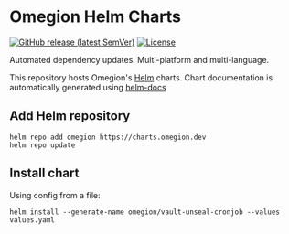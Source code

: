 # Omegion Helm Charts

[![GitHub release (latest SemVer)](https://img.shields.io/github/v/release/omegion/helm-charts)](https://github.com/omegion/helm-charts/releases/latest)
[![License](https://img.shields.io/github/license/omegion/helm-charts)](https://opensource.org/licenses/AGPL-3.0)

Automated dependency updates. Multi-platform and multi-language.

This repository hosts Omegion's [Helm](https://helm.sh) charts. Chart documentation is automatically generated using [helm-docs](https://github.com/norwoodj/helm-docs)

## Add Helm repository

```shell
helm repo add omegion https://charts.omegion.dev
helm repo update
```

## Install chart

Using config from a file:

```shell
helm install --generate-name omegion/vault-unseal-cronjob --values values.yaml
```
